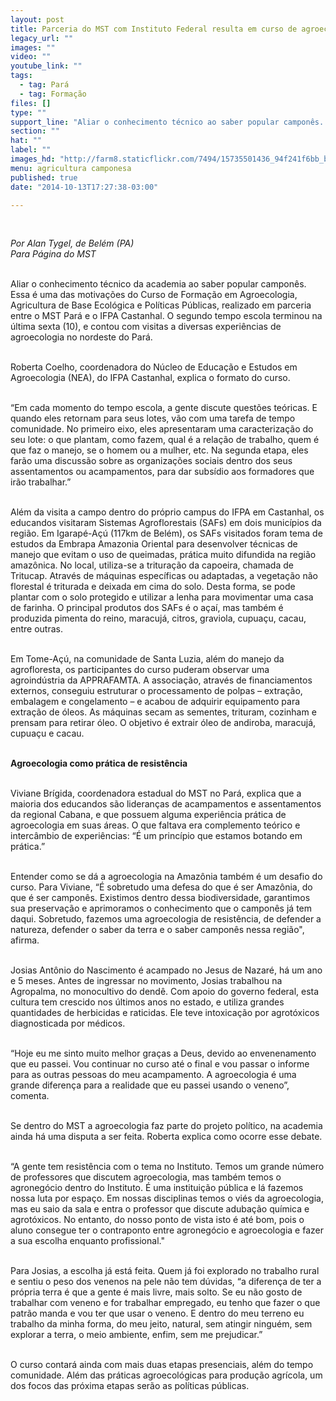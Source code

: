 ```yaml
---
layout: post
title: Parceria do MST com Instituto Federal resulta em curso de agroecologia
legacy_url: ""
images: ""
video: ""
youtube_link: ""
tags:
  - tag: Pará
  - tag: Formação
files: []
type: ""
support_line: "Aliar o conhecimento técnico ao saber popular camponês. Essa é uma das motivações do Curso de Formação em Agroecologia, uma parceria entre MST e IFPA."
section: ""
hat: ""
label: ""
images_hd: "http://farm8.staticflickr.com/7494/15735501436_94f241f6bb_b.jpg"
menu: agricultura camponesa
published: true
date: "2014-10-13T17:27:38-03:00"

---
```

<p><br />
<img alt="" src="http://farm8.staticflickr.com/7494/15735501436_94f241f6bb_b.jpg" /></p>

<p><em>Por Alan Tygel, de Bel&eacute;m (PA)<br />
Para P&aacute;gina do MST</em></p>

<p><br />
Aliar o conhecimento t&eacute;cnico da academia ao saber popular campon&ecirc;s. Essa &eacute; uma das motiva&ccedil;&otilde;es do Curso de Forma&ccedil;&atilde;o em Agroecologia, Agricultura de Base Ecol&oacute;gica e Pol&iacute;ticas P&uacute;blicas, realizado em parceria entre o MST Par&aacute; e o IFPA Castanhal. O segundo tempo escola terminou na &uacute;ltima sexta (10), e contou com visitas a diversas experi&ecirc;ncias de agroecologia no nordeste do Par&aacute;.</p>

<p><br />
Roberta Coelho, coordenadora do N&uacute;cleo de Educa&ccedil;&atilde;o e Estudos em Agroecologia (NEA), do IFPA Castanhal, explica o formato do curso.</p>

<p><br />
&ldquo;Em cada momento do tempo escola, a gente discute quest&otilde;es te&oacute;ricas. E quando eles retornam para seus lotes, v&atilde;o com uma tarefa de tempo comunidade. No primeiro eixo, eles apresentaram uma caracteriza&ccedil;&atilde;o do seu lote: o que plantam, como fazem, qual &eacute; a rela&ccedil;&atilde;o de trabalho, quem &eacute; que faz o manejo, se o homem ou a mulher, etc. Na segunda etapa, eles far&atilde;o uma discuss&atilde;o sobre as organiza&ccedil;&otilde;es sociais dentro dos seus assentamentos ou acampamentos, para dar subs&iacute;dio aos formadores que ir&atilde;o trabalhar.&rdquo;</p>

<p><br />
Al&eacute;m da visita a campo dentro do pr&oacute;prio campus do IFPA em Castanhal, os educandos visitaram Sistemas Agroflorestais (SAFs) em dois munic&iacute;pios da regi&atilde;o. Em Igarap&eacute;-A&ccedil;&uacute; (117km de Bel&eacute;m), os SAFs visitados foram tema de estudos da Embrapa Amazonia Oriental para desenvolver t&eacute;cnicas de manejo que evitam o uso de queimadas, pr&aacute;tica muito difundida na regi&atilde;o amaz&ocirc;nica. No local, utiliza-se a tritura&ccedil;&atilde;o da capoeira, chamada de Tritucap. Atrav&eacute;s de m&aacute;quinas espec&iacute;ficas ou adaptadas, a vegeta&ccedil;&atilde;o n&atilde;o florestal &eacute; triturada e deixada em cima do solo. Desta forma, se pode plantar com o solo protegido e utilizar a lenha para movimentar uma casa de farinha. O principal produtos dos SAFs &eacute; o a&ccedil;a&iacute;, mas tamb&eacute;m &eacute; produzida pimenta do reino, maracuj&aacute;, citros, graviola, cupua&ccedil;u, cacau, entre outras.</p>

<p><br />
Em Tome-A&ccedil;&uacute;, na comunidade de Santa Luzia, al&eacute;m do manejo da agrofloresta, os participantes do curso puderam observar uma agroind&uacute;stria da APPRAFAMTA. A associa&ccedil;&atilde;o, atrav&eacute;s de financiamentos externos, conseguiu estruturar o processamento de polpas &ndash; extra&ccedil;&atilde;o, embalagem e congelamento &ndash; e acabou de adquirir equipamento para extra&ccedil;&atilde;o de &oacute;leos. As m&aacute;quinas secam as sementes, trituram, cozinham e prensam para retirar &oacute;leo. O objetivo &eacute; extrair &oacute;leo de andiroba, maracuj&aacute;, cupua&ccedil;u e cacau.</p>

<p><br />
<strong>Agroecologia como pr&aacute;tica de resist&ecirc;ncia</strong></p>

<p><br />
Viviane Br&iacute;gida, coordenadora estadual do MST no Par&aacute;, explica que a maioria dos educandos s&atilde;o lideran&ccedil;as de acampamentos e assentamentos da regional Cabana, e que possuem alguma experi&ecirc;ncia pr&aacute;tica de agroecologia em suas &aacute;reas. O que faltava era complemento te&oacute;rico e interc&acirc;mbio de experi&ecirc;ncias: &ldquo;&Eacute; um princ&iacute;pio que estamos botando em pr&aacute;tica.&rdquo;</p>

<p><br />
Entender como se d&aacute; a agroecologia na Amaz&ocirc;nia tamb&eacute;m &eacute; um desafio do curso. Para Viviane, &ldquo;&Eacute; sobretudo uma defesa do que &eacute; ser Amaz&ocirc;nia, do que &eacute; ser campon&ecirc;s. Existimos dentro dessa biodiversidade, garantimos sua preserva&ccedil;&atilde;o e aprimoramos o conhecimento que o campon&ecirc;s j&aacute; tem daqui. Sobretudo, fazemos uma agroecologia de resist&ecirc;ncia, de defender a natureza, defender o saber da terra e o saber campon&ecirc;s nessa regi&atilde;o&quot;, afirma.</p>

<p><br />
Josias Ant&ocirc;nio do Nascimento &eacute; acampado no Jesus de Nazar&eacute;, h&aacute; um ano e 5 meses. Antes de ingressar no movimento, Josias trabalhou na Agropalma, no monocultivo do dend&ecirc;. Com apoio do governo federal, esta cultura tem crescido nos &uacute;ltimos anos no estado, e utiliza grandes quantidades de herbicidas e raticidas. Ele teve intoxica&ccedil;&atilde;o por agrot&oacute;xicos diagnosticada por m&eacute;dicos.</p>

<p><br />
&ldquo;Hoje eu me sinto muito melhor gra&ccedil;as a Deus, devido ao envenenamento que eu passei. Vou continuar no curso at&eacute; o final e vou passar o informe para as outras pessoas do meu acampamento. A agroecologia &eacute; uma grande diferen&ccedil;a para a realidade que eu passei usando o veneno&rdquo;, comenta.</p>

<p><br />
Se dentro do MST a agroecologia faz parte do projeto pol&iacute;tico, na academia ainda h&aacute; uma disputa a ser feita. Roberta explica como ocorre esse debate.&nbsp;</p>

<p><br />
&ldquo;A gente tem resist&ecirc;ncia com o tema no Instituto. Temos um grande n&uacute;mero de professores que discutem agroecologia, mas tamb&eacute;m temos o agroneg&oacute;cio dentro do Instituto. &Eacute; uma institui&ccedil;&atilde;o p&uacute;blica e l&aacute; fazemos nossa luta por espa&ccedil;o. Em nossas disciplinas temos o vi&eacute;s da agroecologia, mas eu saio da sala e entra o professor que discute aduba&ccedil;&atilde;o qu&iacute;mica e agrot&oacute;xicos. No entanto, do nosso ponto de vista isto &eacute; at&eacute; bom, pois o aluno consegue ter o contraponto entre agroneg&oacute;cio e agroecologia e fazer a sua escolha enquanto profissional.&quot;</p>

<p><br />
Para Josias, a escolha j&aacute; est&aacute; feita. Quem j&aacute; foi explorado no trabalho rural e sentiu o peso dos venenos na pele n&atilde;o tem d&uacute;vidas, &ldquo;a diferen&ccedil;a de ter a pr&oacute;pria terra &eacute; que a gente &eacute; mais livre, mais solto. Se eu n&atilde;o gosto de trabalhar com veneno e for trabalhar empregado, eu tenho que fazer o que patr&atilde;o manda e vou ter que usar o veneno. E dentro do meu terreno eu trabalho da minha forma, do meu jeito, natural, sem atingir ningu&eacute;m, sem explorar a terra, o meio ambiente, enfim, sem me prejudicar.&rdquo;</p>

<p><br />
O curso contar&aacute; ainda com mais duas etapas presenciais, al&eacute;m do tempo comunidade. Al&eacute;m das pr&aacute;ticas agroecol&oacute;gicas para produ&ccedil;&atilde;o agr&iacute;cola, um dos focos das pr&oacute;xima etapas ser&atilde;o as pol&iacute;ticas p&uacute;blicas.</p>

<p>&nbsp;</p>
